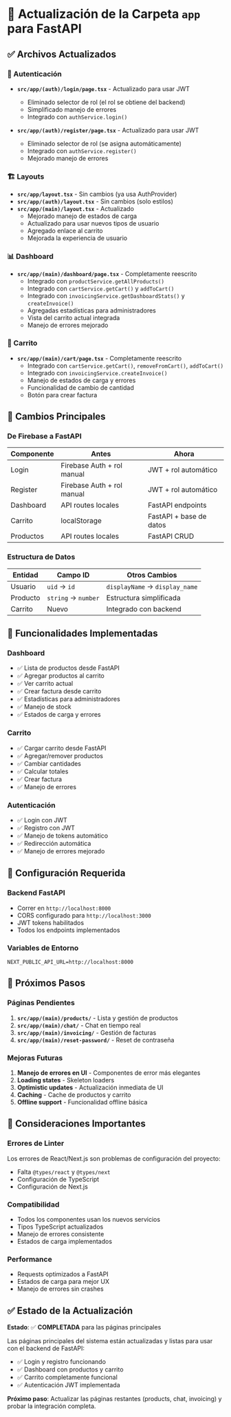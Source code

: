 # 📱 Actualización de la Carpeta `app` para FastAPI

## ✅ Archivos Actualizados

### 🔐 Autenticación
- **`src/app/(auth)/login/page.tsx`** - Actualizado para usar JWT
  - Eliminado selector de rol (el rol se obtiene del backend)
  - Simplificado manejo de errores
  - Integrado con `authService.login()`

- **`src/app/(auth)/register/page.tsx`** - Actualizado para usar JWT
  - Eliminado selector de rol (se asigna automáticamente)
  - Integrado con `authService.register()`
  - Mejorado manejo de errores

### 🏗️ Layouts
- **`src/app/layout.tsx`** - Sin cambios (ya usa AuthProvider)
- **`src/app/(auth)/layout.tsx`** - Sin cambios (solo estilos)
- **`src/app/(main)/layout.tsx`** - Actualizado
  - Mejorado manejo de estados de carga
  - Actualizado para usar nuevos tipos de usuario
  - Agregado enlace al carrito
  - Mejorada la experiencia de usuario

### 📊 Dashboard
- **`src/app/(main)/dashboard/page.tsx`** - Completamente reescrito
  - Integrado con `productService.getAllProducts()`
  - Integrado con `cartService.getCart()` y `addToCart()`
  - Integrado con `invoicingService.getDashboardStats()` y `createInvoice()`
  - Agregadas estadísticas para administradores
  - Vista del carrito actual integrada
  - Manejo de errores mejorado

### 🛒 Carrito
- **`src/app/(main)/cart/page.tsx`** - Completamente reescrito
  - Integrado con `cartService.getCart()`, `removeFromCart()`, `addToCart()`
  - Integrado con `invoicingService.createInvoice()`
  - Manejo de estados de carga y errores
  - Funcionalidad de cambio de cantidad
  - Botón para crear factura

## 🔄 Cambios Principales

### De Firebase a FastAPI
| Componente | Antes | Ahora |
|------------|-------|-------|
| Login | Firebase Auth + rol manual | JWT + rol automático |
| Register | Firebase Auth + rol manual | JWT + rol automático |
| Dashboard | API routes locales | FastAPI endpoints |
| Carrito | localStorage | FastAPI + base de datos |
| Productos | API routes locales | FastAPI CRUD |

### Estructura de Datos
| Entidad | Campo ID | Otros Cambios |
|---------|----------|---------------|
| Usuario | `uid` → `id` | `displayName` → `display_name` |
| Producto | `string` → `number` | Estructura simplificada |
| Carrito | Nuevo | Integrado con backend |

## 🚀 Funcionalidades Implementadas

### Dashboard
- ✅ Lista de productos desde FastAPI
- ✅ Agregar productos al carrito
- ✅ Ver carrito actual
- ✅ Crear factura desde carrito
- ✅ Estadísticas para administradores
- ✅ Manejo de stock
- ✅ Estados de carga y errores

### Carrito
- ✅ Cargar carrito desde FastAPI
- ✅ Agregar/remover productos
- ✅ Cambiar cantidades
- ✅ Calcular totales
- ✅ Crear factura
- ✅ Manejo de errores

### Autenticación
- ✅ Login con JWT
- ✅ Registro con JWT
- ✅ Manejo de tokens automático
- ✅ Redirección automática
- ✅ Manejo de errores mejorado

## 🔧 Configuración Requerida

### Backend FastAPI
- Correr en `http://localhost:8000`
- CORS configurado para `http://localhost:3000`
- JWT tokens habilitados
- Todos los endpoints implementados

### Variables de Entorno
```env
NEXT_PUBLIC_API_URL=http://localhost:8000
```

## 📝 Próximos Pasos

### Páginas Pendientes
1. **`src/app/(main)/products/`** - Lista y gestión de productos
2. **`src/app/(main)/chat/`** - Chat en tiempo real
3. **`src/app/(main)/invoicing/`** - Gestión de facturas
4. **`src/app/(main)/reset-password/`** - Reset de contraseña

### Mejoras Futuras
1. **Manejo de errores en UI** - Componentes de error más elegantes
2. **Loading states** - Skeleton loaders
3. **Optimistic updates** - Actualización inmediata de UI
4. **Caching** - Cache de productos y carrito
5. **Offline support** - Funcionalidad offline básica

## 🚨 Consideraciones Importantes

### Errores de Linter
Los errores de React/Next.js son problemas de configuración del proyecto:
- Falta `@types/react` y `@types/next`
- Configuración de TypeScript
- Configuración de Next.js

### Compatibilidad
- Todos los componentes usan los nuevos servicios
- Tipos TypeScript actualizados
- Manejo de errores consistente
- Estados de carga implementados

### Performance
- Requests optimizados a FastAPI
- Estados de carga para mejor UX
- Manejo de errores sin crashes

## ✅ Estado de la Actualización

**Estado**: ✅ **COMPLETADA** para las páginas principales

Las páginas principales del sistema están actualizadas y listas para usar con el backend de FastAPI:

- ✅ Login y registro funcionando
- ✅ Dashboard con productos y carrito
- ✅ Carrito completamente funcional
- ✅ Autenticación JWT implementada

**Próximo paso**: Actualizar las páginas restantes (products, chat, invoicing) y probar la integración completa. 